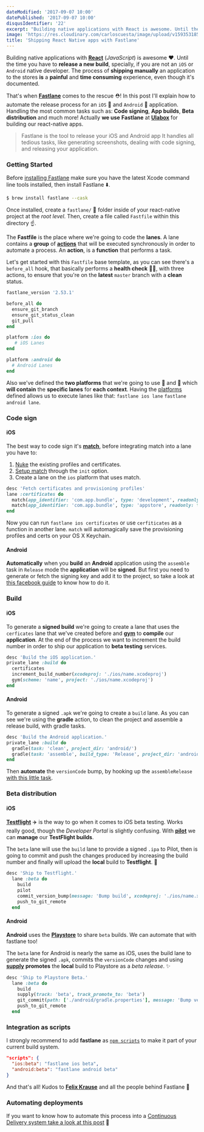 ```yaml
---
dateModified: '2017-09-07 10:00'
datePublished: '2017-09-07 10:00'
disqusIdentifier: '22'
excerpt: "Building native applications with React is awesome. Until the time you have to release a new build. That's when Fastlane comes to the rescue!"
image: 'https://res.cloudinary.com/carloscuesta/image/upload/v1593531858/blog-featured-images/Shipping_React_Native_apps_with_Fastlane.png'
title: 'Shipping React Native apps with Fastlane'
---
```


Building native applications with [**React**](https://facebook.github.io/react-native/) (_JavaScript_) is awesome ❤️. Until the time you have to **release a new build**, specially, if you are not an `iOS` or `Android` native developer. The process of **shipping manually** an application to the stores **is** a **painful** and **time consuming** experience, even though it's documented.

That's when [**Fastlane**](https://fastlane.tools) comes to the rescue ⛑! In this post I'll explain how to automate the release process for an `iOS` 🍏 and `Android` 🤖 application. Handling the most common tasks such as: **Code signing**, **App builds**, **Beta distribution** and much more! Actually **we use** **Fastlane** at [**Ulabox**](https://www.ulabox.com) for building our react-native apps.

> Fastlane is the tool to release your iOS and Android app
> It handles all tedious tasks, like generating screenshots, dealing with code signing, and releasing your application.

### Getting Started

Before [installing Fastlane](https://github.com/fastlane/fastlane#installation) make sure you have the latest Xcode command line tools installed, then install Fastlane ⬇️.

```bash
$ brew install fastlane --cask
```

Once installed, create a `fastlane/` 📁 folder inside of your react-native project at the _root level_. Then, create a file called `Fastfile` within this directory ☝️.

The **Fastfile** is the place where we're going to code the **lanes**. A lane contains a **group** of [**actions**](https://docs.fastlane.tools/actions/#code-signing) that will be executed synchronously in order to automate a process. An **action**, is a **function** that performs a task.

Let's get started with this `Fastfile` base template, as you can see there's a `before_all` hook, that basically performs a **health check** 👨‍⚕️, with three actions, to ensure that you're on the **latest** `master` branch with a **clean** status.

```ruby
fastlane_version '2.53.1'

before_all do
  ensure_git_branch
  ensure_git_status_clean
  git_pull
end

platform :ios do
   # iOS Lanes
end

platform :android do
  # Android Lanes
end
```

Also we've defined the **two platforms** that we're going to use 🍏 and 🤖 which **will contain** the **specific lanes** for **each context**. Having the [platforms](https://github.com/fastlane/fastlane/blob/master/fastlane/docs/Platforms.md) defined allows us to execute lanes like that: `fastlane ios lane` `fastlane android lane`.

### Code sign

#### iOS

The best way to code sign it's **[match](https://docs.fastlane.tools/actions/match/)**, before integrating match into a lane you have to:

1. [Nuke](https://docs.fastlane.tools/actions/match/#nuke) the existing profiles and certificates.
2. [Setup match](https://docs.fastlane.tools/actions/match/#setup) through the `init` option.
3. Create a lane on the `ios` platform that uses match.

```ruby
desc 'Fetch certificates and provisioning profiles'
lane :certificates do
  match(app_identifier: 'com.app.bundle', type: 'development', readonly: true)
  match(app_identifier: 'com.app.bundle', type: 'appstore', readonly: true)
end
```

Now you can run `fastlane ios certificates` or use `cerfiticates` as a function in another lane. `match` will automagically save the provisioning profiles and certs on your OS X Keychain.

#### Android

**Automatically** when you **build** an **Android** application using the `assemble` task in `Release` mode the **application** will be **signed**. But first you need to generate or fetch the signing key and add it to the project, so take a look at [this facebook guide](https://facebook.github.io/react-native/docs/signed-apk-android.html) to know how to do it.

### Build

#### iOS

To generate a **signed build** we're going to create a lane that uses the `cerficates` lane that we've created before and **[gym](https://github.com/fastlane/fastlane/tree/master/gym)** to **compile** our **application**. At the end of the process we want to increment the build number in order to ship our application to **beta testing** services.

```ruby
desc 'Build the iOS application.'
private_lane :build do
  certificates
  increment_build_number(xcodeproj: './ios/name.xcodeproj')
  gym(scheme: 'name', project: './ios/name.xcodeproj')
end
```

#### Android

To generate a signed `.apk` we're going to create a `build` lane. As you can see we're using the **gradle** action, to clean the project and assemble a release build, with gradle tasks.

```ruby
desc 'Build the Android application.'
private_lane :build do
  gradle(task: 'clean', project_dir: 'android/')
  gradle(task: 'assemble', build_type: 'Release', project_dir: 'android/')
end
```

Then **automate** the `versionCode` bump, by hooking up the `assembleRelease` [with this little task](https://gist.github.com/carloscuesta/678668da906bb80bdd22c8fd690c4fc4).

### Beta distribution

#### iOS

**[Testflight](https://developer.apple.com/testflight/)** ✈️ is the way to go when it comes to iOS beta testing. Works really good, though the _Developer Portal_ is slightly confusing. With **[pilot](https://github.com/fastlane/fastlane/tree/master/pilot)** we can **manage** our **TestFlight builds**.

The `beta` lane will use the `build` lane to provide a signed `.ipa` to Pilot, then is going to commit and push the changes produced by increasing the build number and finally will upload the **local** build to **Testflight**. 🎉

```ruby
desc 'Ship to Testflight.'
  lane :beta do
    build
    pilot
    commit_version_bump(message: 'Bump build', xcodeproj: './ios/name.xcodeproj')
    push_to_git_remote
  end
```

#### Android

**Android** uses the **[Playstore](https://support.google.com/googleplay/android-developer/answer/3131213?hl=en)** to share `beta` builds. We can automate that with fastlane too!

The `beta` lane for Android is nearly the same as iOS, uses the build lane to generate the signed `.apk`, commits the `versionCode` changes and using **[supply](https://github.com/fastlane/fastlane/tree/master/supply)** **promotes** the **local** build to Playstore as a _beta release_. ✨

```ruby
desc 'Ship to Playstore Beta.'
  lane :beta do
    build
    supply(track: 'beta', track_promote_to: 'beta')
    git_commit(path: ['./android/gradle.properties'], message: 'Bump versionCode')
    push_to_git_remote
  end
```

### Integration as scripts

I strongly recommend to add **fastlane** as [`npm scripts`](https://docs.npmjs.com/misc/scripts) to make it part of your current build system.

```json
"scripts": {
  "ios:beta": "fastlane ios beta",
  "android:beta": "fastlane android beta"
}
```

And that's all! Kudos to **[Felix Krause](https://twitter.com/krausefx?lang=es)** and all the people behind Fastlane 👏

### Automating deployments

If you want to know how to automate this process into a [Continuous Delivery system take a look at this post](https://carloscuesta.me/blog/shipping-react-native-fastlane-travis/) 👀
